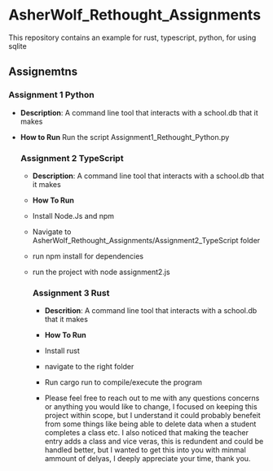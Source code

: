 # AsherWolf_Rethought_Assignments

This repository contains an example for rust, typescript, python, for using sqlite 

## Assignemtns

### Assignment 1 Python

- **Description**: A command line tool that interacts with a school.db that it makes
- **How to Run** Run the script Assignment1_Rethought_Python.py

  ### Assignment 2 TypeScript
  - **Description**: A command line tool that interacts with a school.db that it makes
  - **How To Run**
  - Install Node.Js and npm
  - Navigate to AsherWolf_Rethought_Assignments/Assignment2_TypeScript folder
  - run npm install for dependencies
  - run the project with node assignment2.js
 
    ### Assignment 3 Rust
    - **Descrition**: A command line tool that interacts with a school.db that it makes
    - **How To Run**
    - Install rust
    - navigate to the right folder
    - Run cargo run to compile/execute the program
   
    - Please feel free to reach out to me with any questions concerns or anything you would like to change, I focused on keeping this project within scope, but I understand it could probably benefeit from some things like being able to delete data when a student completes a class etc. I also noticed that making the teacher entry adds a class and vice veras, this is redundent and could be handled better, but I wanted to get this into you with minmal ammount of delyas, I deeply appreciate your time, thank you.
